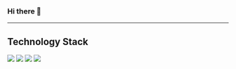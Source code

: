 ### Hi there 👋

---

## Technology Stack

![](https://img.shields.io/badge/Python-212121?style=for-the-badge&logo=Python&logoColor=white)
![](https://img.shields.io/badge/TensorFlow-212121?style=for-the-badge&logo=TensorFlow&logoColor=white)
![](https://img.shields.io/badge/Scikit_learn-212121?style=for-the-badge&logo=Scikit-learn&logoColor=white)
![](https://img.shields.io/badge/Power_Bi-212121?style=for-the-badge&logo=Power-BI&logoColor=white)

<!--
**David-Bustos/David-Bustos** is a ✨ _special_ ✨ repository because its `README.md` (this file) appears on your GitHub profile.

Here are some ideas to get you started:

- 🔭 I’m currently working on ...
- 🌱 I’m currently learning ...
- 👯 I’m looking to collaborate on ...
- 🤔 I’m looking for help with ...
- 💬 Ask me about ...
- 📫 How to reach me: ...
- 😄 Pronouns: ...
- ⚡ Fun fact: ...
-->
